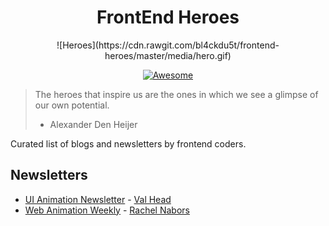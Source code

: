 <h1 align="center">
  FrontEnd Heroes
</h1>

<div align="center">
![Heroes](https://cdn.rawgit.com/bl4ckdu5t/frontend-heroes/master/media/hero.gif)

<br>

[![Awesome](https://cdn.rawgit.com/sindresorhus/awesome/d7305f38d29fed78fa85652e3a63e154dd8e8829/media/badge.svg)](https://github.com/sindresorhus/awesome)

</div>

> The heroes that inspire us are the ones in which we see a glimpse of our own potential.
>  -  Alexander Den Heijer

Curated list of blogs and newsletters by frontend coders.

## Newsletters
- [UI Animation Newsletter](http://uianimationnewsletter.com) - [Val Head](http://valhead.com)
- [Web Animation Weekly](http://webanimationweekly.com) - [Rachel Nabors](http://rachelnabors.com/)
